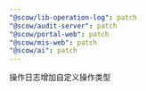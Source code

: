 ```yaml
---
"@scow/lib-operation-log": patch
"@scow/audit-server": patch
"@scow/portal-web": patch
"@scow/mis-web": patch
"@scow/ai": patch
---
```


操作日志增加自定义操作类型
